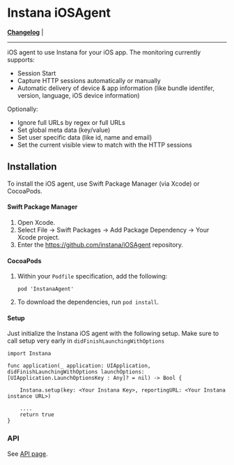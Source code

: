 # Instana iOSAgent

**[Changelog](Changelog.md)** |

---

iOS agent to use Instana for your iOS app. The monitoring currently supports:

- Session Start
- Capture  HTTP sessions automatically or manually
- Automatic delivery of device & app information (like bundle identifer, version, language, iOS device information)

Optionally:

- Ignore full URLs by regex or full URLs
- Set global meta data (key/value)
- Set user specific data (like id, name and email)
- Set the current visible view to match with the HTTP sessions  


## Installation

To install the iOS agent, use Swift Package Manager (via Xcode) or CocoaPods.

#### Swift Package Manager

1. Open Xcode.
2. Select File -> Swift Packages -> Add Package Dependency -> Your Xcode project.
3. Enter the https://github.com/instana/iOSAgent repository.

#### CocoaPods

1. Within your `Podfile` specification, add the following:

   `pod 'InstanaAgent'`

2. To download the dependencies, run `pod install`.

#### Setup
Just initialize the Instana iOS agent with the following setup. Make sure to call setup very early in `didFinishLaunchingWithOptions`

```
import Instana

func application(_ application: UIApplication, didFinishLaunchingWithOptions launchOptions: [UIApplication.LaunchOptionsKey : Any]? = nil) -> Bool {

	Instana.setup(key: <Your Instana Key>, reportingURL: <Your Instana instance URL>)

	....
	return true
}
```


### API

See [API page](https://docs.instana.io/products/mobile_app_monitoring/ios_api/).
